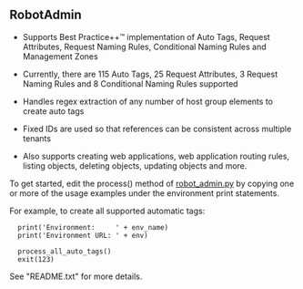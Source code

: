 ## RobotAdmin

- Supports Best Practice++™ implementation of Auto Tags, Request Attributes, Request Naming Rules, Conditional Naming Rules and Management Zones


- Currently, there are 115 Auto Tags, 25 Request Attributes, 3 Request Naming Rules and 8 Conditional Naming Rules supported


- Handles regex extraction of any number of host group elements to create auto tags


- Fixed IDs are used so that references can be consistent across multiple tenants


- Also supports creating web applications, web application routing rules, listing objects, deleting objects, updating objects and more.


To get started, edit the process() method of [robot_admin.py](https://github.com/Dynatrace-Dave-Mauney/Automation/blob/main/RobotAdmin/robot_admin.py) by copying one or more of the usage examples under the environment print statements.

For example, to create all supported automatic tags:

```  
  print('Environment:     ' + env_name)
  print('Environment URL: ' + env)

  process_all_auto_tags()
  exit(123)
```

See "README.txt" for more details.